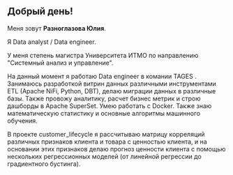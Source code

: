 ## Добрый день!

Меня зовут **Разноглазова Юлия**.

Я Data analyst / Data engineer.

У меня степень магистра Университета ИТМО по направлению "Системный анализ и управление".

На данный момент я работаю Data engineer в комании TAGES .
Занимаюсь разработкой витрин данных различными инструментами ETL (Apache NiFi, Python, DBT), делаю миграции данных в различные базы. Также провожу аналитику, расчет бизнес метрик и строю дашборды в Apache SuperSet. Умею работать с Docker.
Также знаю математическую статистику и основные алгоритмы машинного обучения.

В проекте customer_lifecycle я рассчитываю матрицу корреляций различных признаков клиента и товара с ценностью клиента, и на основании этих признаков делаю прогноз ценности клиента с помощью нескольких регрессионных моделей (от линейной регрессии до градиентного бустинга).
